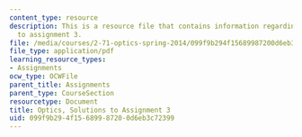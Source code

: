 ```yaml
---
content_type: resource
description: This is a resource file that contains information regarding optics, solutions
  to assignment 3.
file: /media/courses/2-71-optics-spring-2014/099f9b294f15689987200d6eb3c72399_MIT2_71S14_HW_3_sols.pdf
file_type: application/pdf
learning_resource_types:
- Assignments
ocw_type: OCWFile
parent_title: Assignments
parent_type: CourseSection
resourcetype: Document
title: Optics, Solutions to Assignment 3
uid: 099f9b29-4f15-6899-8720-0d6eb3c72399
---
```


